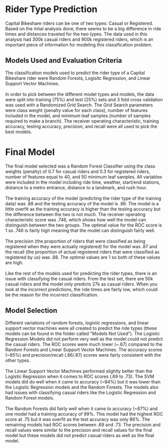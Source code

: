 
# Rider Type Prediction
Capital Bikeshare riders can be one of two types: Casual or Registered. Based on the intial analysis done, there seems to be a big difference in ride times and distances traveled for the two types. The data used in this analysis had 300k casual riders and 900k registered riders, which is an important piece of information for modeling this classification problem.

## Models Used and Evaluation Criteria
The classification models used to predict the rider type of a Capital Bikeshare rider were Random Forests, Logisitc Regression, and Linear Support Vector Machines. 
<br><br>
In order to pick between the different model types and models, the data were split into training (75%) and test (25%) sets and 3 fold cross validation was used with a Randomized Grid Search. The Grid Search parameters were class weight (penalty value for each class), number of features included in the model, and minimum leaf samples (number of samples required to make a branch). The receiver operating characteristic, training accuracy, testing accuracy, precision, and recall were all used to pick the best models. 

# Final Model
The final model selected was a Random Forest Classifier using the class weights (penalty) of 0.7 for casual riders and 0.3 for registered riders, number of features equal to 40, and 50 minimum leaf samples. All variables were included in the model including ride time, weather, start/end stations, distance to a metro entrance, distance to a landmark, and rush hour. 
<br><br>
The training accuracy of the model (predicting the rider type of the training data) was .88 and the testing accuracy of the model is .86. The model is a little overfit as the training accuracy is higher than the testing accuracy but the difference between the two is not much. The receiver operating characteristic score was .746, which shows how well the model can distinguish between the two groups. The optimal value for the ROC score is 1 so .746 is fairly high meaning that the model can distinguish fairly well.
<br><br>
The precision (the proportion of riders that were classified as being registered when they were actually registered) for the model was .87 and the recall (the proportion of actual registered riders that were classified as registered by us) was .88. The optimal values are 1 so both of these values are high.
<br><br>
Like the rest of the models used for predicting the rider types, there is an issue with classifying the casual riders. From the test set, there are 50k casual riders and the model only predicts 27k as casual riders. When you look at the incorrect predictions, the ride times are fairly low, which could be the reason for the incorrect classification.

## Model Selection
Different variations of random forests, logistic regressions, and linear support vector machines were all created to predict the ride types (these models can be found in the folder called "Models Not Used"). The Logistic Regression Models did not perform very well as the model could not predict the casual riders. The ROC scores were much lower (~.67) compared to the Random Forests and Linear Support Vector Machines. The accuracy scores (~85%) and precision/recall (.86/.87) scores were fairly consistent with the other types.
<br><br>
The Linear Support Vector Machines performed slightly better than the Logistic Regression when it comes to ROC scores (.69 to .73). The SVM models did do well when it came to accuracy (~84%) but it was lower than the Logistic Regression models and the Random Forests. The models also had issues with classifying casual riders like the Logistic Regression and Random Forest models. 
<br><br>
The Random Forests did fairly well when it came to accuracy (~87%) and one model had a training accuracy of 99%. This model had the highest ROC score at .75 but it was overfit as the test accuracy was only 86%. The remaining models had ROC scores between .69 and .73. The precision and recall values were similar to the precision and recall values for the final model but these models did not predict casual riders as well as the final model.


```python

```

